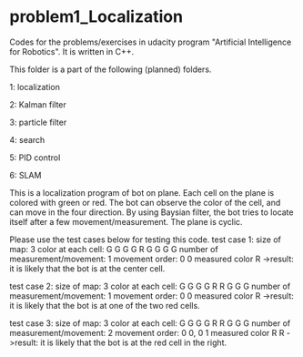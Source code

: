 # problem1_Localization
Codes for the problems/exercises in udacity program "Artificial Intelligence for Robotics". It is written in C++.

This folder is a part of the following (planned) folders.

1: localization

2: Kalman filter

3: particle filter

4: search

5: PID control

6: SLAM

This is a localization program of bot on plane.
Each cell on the plane is colored with green or red.
The bot can observe the color of the cell, and can move in the four direction.
By using Baysian filter, the bot tries to locate itself after a few movement/measurement.
The plane is cyclic.

Please use the test cases below for testing this code.
test case 1:
size of map: 3
color at each cell: G G G
                    G R G
                    G G G
number of measurement/movement: 1
movement order: 0 0
measured color R
->result: it is likely that the bot is at the center cell.

test case 2:
size of map: 3
color at each cell: G G G
                    G R R
                    G G G
number of measurement/movement: 1
movement order: 0 0
measured color R
->result: it is likely that the bot is at one of the two red cells.

test case 3:
size of map: 3
color at each cell: G G G
                    G R R
                    G G G
number of measurement/movement: 2
movement order: 0 0, 0 1
measured color R R
->result: it is likely that the bot is at the red cell in the right.
